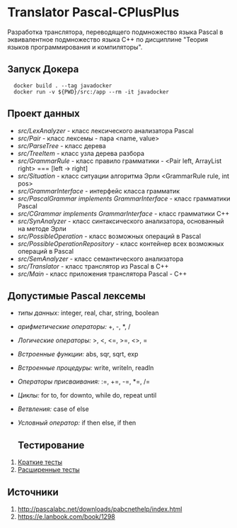 # Translator Pascal-CPlusPlus
Разработка транслятора, переводящего подмножество языка Pascal в эквивалентное подмножество языка C++ по дисциплине "Теория языков программирования и компиляторы".

## Запуск Докера

```
  docker build . --tag javadocker
  docker run -v ${PWD}/src:/app --rm -it javadocker
```

## Проект данных
- *src/LexAnalyzer* - класс лексического анализатора Pascal
- *src/Pair* - класс лексемы - пара <name, value>
- *src/ParseTree* - класс дерева
- *src/TreeItem* - класс узла дерева разбора
- *src/GrammarRule* - класс правило грамматики - <Pair left, ArrayList right> === [left -> right]
- *src/Situation* - класс ситуации алгоритма Эрли <GrammarRule rule, int pos>
- *src/GrammarInterface* - интерфейс класса грамматик
- *src/PascalGrammar implements GrammarInterface* - класс грамматики Pascal
- *src/CGrammar implements GrammarInterface* - класс грамматики C++
- *src/SynAnalyzer* - класс синтаксического анализатора, основанный на методе Эрли
- *src/PossibleOperation* - класс возможных операций в Pascal
- *src/PossibleOperationRepository* - класс контейнер всех возможных операций в Pascal
- *src/SemAnalyzer* - класс семантического анализатора
- *src/Translator* - класс транслятор из Pascal в C++
- *src/Main* - класс приложения транслятора Pascal - C++

## Допустимые Pascal лексемы
- *типы данных:* integer, real, char, string, boolean
- *арифметические операторы:* +, -, *, /
- *Логические операторы:* >, <, <=, >=, <>, =
- *Встроенные функции:* abs, sqr, sqrt, exp
- *Встроенные процедуры:* write, writeln, readln
- *Операторы присваивания:* :=, +=, -=, *=, /=
- *Циклы:* for to, for downto, while do, repeat until
- *Ветвления:* case of else
- *Условный оператор:* if then else, if then

  ## Тестирование
1. [Краткие тесты](https://github.com/dariRusAG/Translator/raw/master/DOCS/Краткие%20тесты.docx)
2. [Расширенные тесты](https://github.com/dariRusAG/Translator/raw/master/DOCS/Расширенные%20тесты.docx)

  ## Источники
1. http://pascalabc.net/downloads/pabcnethelp/index.html
2. https://e.lanbook.com/book/1298
